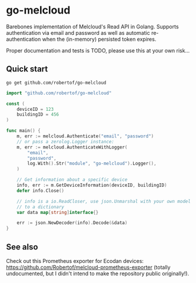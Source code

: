 # go-melcloud

Barebones implementation of Melcloud's Read API in Golang. Supports authentication via email and password as well as automatic re-authentication when the (in-memory) persisted token expires.

Proper documentation and tests is TODO, please use this at your own risk...

## Quick start

```
go get github.com/robertof/go-melcloud
```

```go
import "github.com/robertof/go-melcloud"

const (
    deviceID = 123
    buildingID = 456
)

func main() {
    m, err := melcloud.Authenticate("email", "password")
    // or pass a zerolog.Logger instance:
    m, err := melcloud.AuthenticateWithLogger(
        "email",
        "password",
        log.With().Str("module", "go-melcloud").Logger(),
    )

    // Get information about a specific device
    info, err := m.GetDeviceInformation(deviceID, buildingID)
    defer info.Close()

    // info is a io.ReadCloser, use json.Unmarshal with your own model or just deserialize
    // to a dictionary
    var data map[string]interface{}

    err := json.NewDecoder(info).Decode(&data)
}
```

## See also

Check out this Prometheus exporter for Ecodan devices: https://github.com/Robertof/melcloud-prometheus-exporter (totally undocumented, but I didn't intend to make the repository public originally!).
